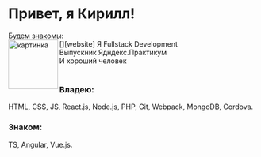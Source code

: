 # Привет, я Кирилл!
Будем знакомы:<br>
[<img align="left" alt="картинка" width="100px" src="https://i.ibb.co/pdRn8bX/bob.png" />][website] 
Я Fullstack Development<br>
Выпускник Ядндекс.Практикум<br>
И хороший человек<br>
<br>
### Владею:
HTML, CSS, JS, React.js, Node.js, PHP, Git, Webpack, MongoDB, Cordova.
### Знаком:
TS, Angular, Vue.js.
